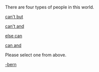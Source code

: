 There are four types of people in this world.

[can't but](cantBut/cantBut.md)

[can't and](cantAnd/cantAnd.md)

[else can](elseCan/elseCan.md)

[can and](canAnd/canAnd.md)


Please select one from above.

[-bern](http://codepen.io/bernblend/pen/wJrOJP)
